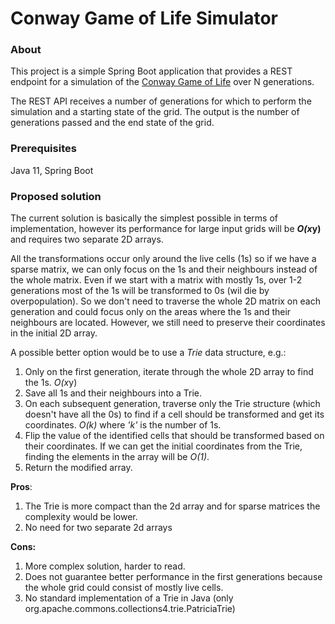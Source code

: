 # Conway Game of Life Simulator

### About

This project is a simple Spring Boot application that provides a REST endpoint for a simulation of
the [Conway Game of Life](https://en.wikipedia.org/wiki/Conway%27s_Game_of_Life) over N generations.

The REST API receives a number of generations for which to perform the simulation and a starting state of the grid. The
output is the number of generations passed and the end state of the grid.

### Prerequisites

Java 11, Spring Boot

### Proposed solution

The current solution is basically the simplest possible in terms of implementation, however its performance for large
input grids will be ***O(x*y)** and requires two separate 2D arrays.

All the transformations occur only around the live cells (1s) so if we have a sparse matrix, we can only focus on the 1s
and their neighbours instead of the whole matrix. Even if we start with a matrix with mostly 1s, over 1-2 generations
most of the 1s will be transformed to 0s (wil die by overpopulation). So we don't need to traverse the whole 2D matrix
on each generation and could focus only on the areas where the 1s and their neighbours are located. However, we still
need to preserve their coordinates in the initial 2D array.

A possible better option would be to use a *Trie* data structure, e.g.:

1. Only on the first generation, iterate through the whole 2D array to find the 1s. *O(x*y)
2. Save all 1s and their neighbours into a Trie.
3. On each subsequent generation, traverse only the Trie structure (which doesn't have all the 0s)
   to find if a cell should be transformed and get its coordinates. *O(k)* where *'k'* is the number of 1s.
4. Flip the value of the identified cells that should be transformed based on their coordinates. If we can get the
   initial coordinates from the Trie, finding the elements in the array will be *O(1)*.
5. Return the modified array.

**Pros**:

1. The Trie is more compact than the 2d array and for sparse matrices the complexity would be lower.
2. No need for two separate 2d arrays

**Cons:**

1. More complex solution, harder to read.
2. Does not guarantee better performance in the first generations because the whole grid could consist of mostly live
   cells.
3. No standard implementation of a Trie in Java (only org.apache.commons.collections4.trie.PatriciaTrie)